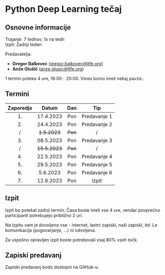 # Python Deep Learning tečaj

## Osnovne informacije

Trajanje: 7 tednov, 1x na tedn <br>
Izpit: Zadnji teden

Predavatelja: 
* **Gregor Balkovec** (<gregor.balkovec@ltfe.org>)
* **Anže Glušič** (<anze.glusic@ltfe.org>)

1 termin poteka 4 ure, 16:00 - 20:00. Vmes bomo imeli nekaj pavzic.

## Termini

| Zaporedje | Datum | Dan | Tip |
| :---: | :---: | :---: | :---: |
| 1. | 17.4.2023 | Pon | Predavanje 1 |
| 2. | 24.4.2023 | Pon | Predavanje 2 | 
| / | ~~1.5.2023~~ | ~~Pon~~ | / | 
| 3. | 08.5.2023 | Pon | Predavanje 3 |
| / | ~~15.5.2023~~ | ~~Pon~~ | / |
| 4. | 22.5.2023 | Pon | Predavanje 4 |
| 5. | 29.5.2023 | Pon | Predavanje 5 |
| 6. | 5.6.2023 | Pon | Predavanje 6 |
| 7. | 12.6.2023 | Pon | Izpit |


## Izpit

Izpit bo potekal zadnji termin. Časa boste imeli vse 4 ure, vendar povprečno participanti potrebujejo približno 2 uri.

Na izpitu vam je dovoljeno vse - internet, lastni zapiski, naši zapiski, itd. Le komunikacija (pogovarjanje, ...) ni odvoljena.

Za uspešno opravljen izpit boste potrebovali vsaj 80% vseh točk.

## Zapiski predavanj
  
Zapiski predavanj bodo dostopni na GitHub-u.

